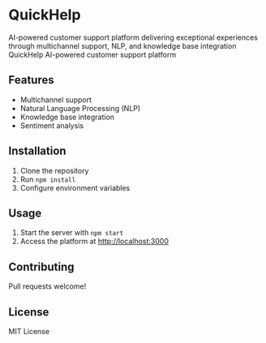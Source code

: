 # QuickHelp
AI-powered customer support platform delivering exceptional experiences through multichannel support, NLP, and knowledge base integration
QuickHelp
AI-powered customer support platform

## Features

* Multichannel support
* Natural Language Processing (NLP)
* Knowledge base integration
* Sentiment analysis

## Installation

1. Clone the repository
2. Run `npm install`
3. Configure environment variables

## Usage

1. Start the server with `npm start`
2. Access the platform at [http://localhost:3000](http://localhost:3000)

## Contributing

Pull requests welcome!

## License

MIT License
```
